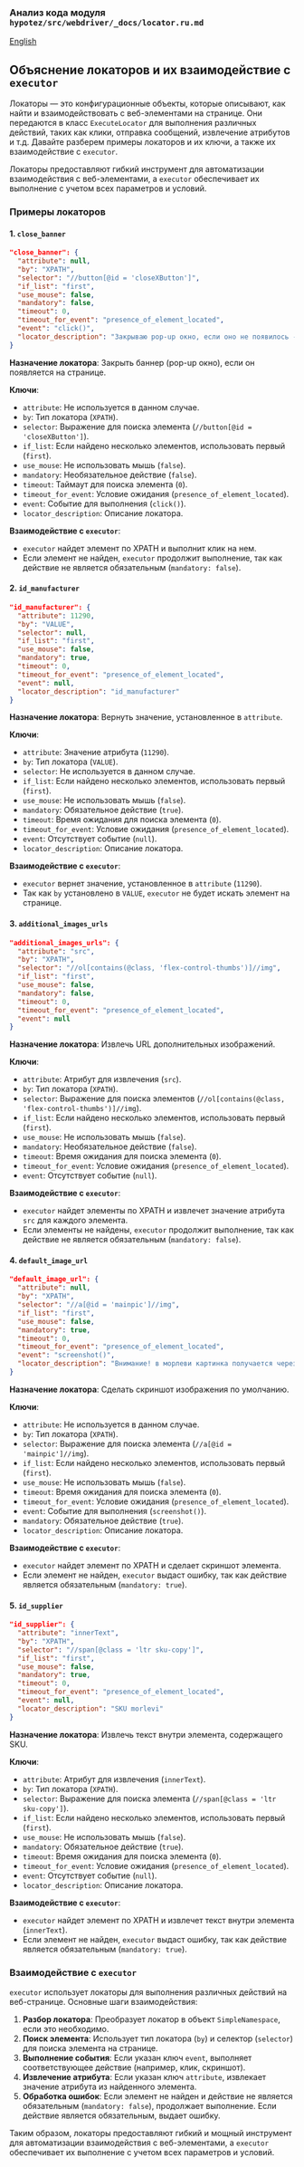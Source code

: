 ### Анализ кода модуля `hypotez/src/webdriver/_docs/locator.ru.md`

[English](https://github.com/hypo69/hypotez/blob/master/src/webdriver/locator.md)

## Объяснение локаторов и их взаимодействие с `executor`

Локаторы — это конфигурационные объекты, которые описывают, как найти и взаимодействовать с веб-элементами на странице. Они передаются в класс `ExecuteLocator` для выполнения различных действий, таких как клики, отправка сообщений, извлечение атрибутов и т.д. Давайте разберем примеры локаторов и их ключи, а также их взаимодействие с `executor`.

Локаторы предоставляют гибкий инструмент для автоматизации взаимодействия с веб-элементами, а `executor` обеспечивает их выполнение с учетом всех параметров и условий.

### Примеры локаторов

#### 1. `close_banner`

```json
"close_banner": {
  "attribute": null,
  "by": "XPATH",
  "selector": "//button[@id = 'closeXButton']",
  "if_list": "first",
  "use_mouse": false,
  "mandatory": false,
  "timeout": 0,
  "timeout_for_event": "presence_of_element_located",
  "event": "click()",
  "locator_description": "Закрываю pop-up окно, если оно не появилось - не страшно (`mandatory`:`false`)"
}
```

**Назначение локатора**: Закрыть баннер (pop-up окно), если он появляется на странице.

**Ключи**:

*   `attribute`: Не используется в данном случае.
*   `by`: Тип локатора (`XPATH`).
*   `selector`: Выражение для поиска элемента (`//button[@id = 'closeXButton']`).
*   `if_list`: Если найдено несколько элементов, использовать первый (`first`).
*   `use_mouse`: Не использовать мышь (`false`).
*   `mandatory`: Необязательное действие (`false`).
*   `timeout`: Таймаут для поиска элемента (`0`).
*   `timeout_for_event`: Условие ожидания (`presence_of_element_located`).
*   `event`: Событие для выполнения (`click()`).
*   `locator_description`: Описание локатора.

**Взаимодействие с `executor`**:

*   `executor` найдет элемент по XPATH и выполнит клик на нем.
*   Если элемент не найден, `executor` продолжит выполнение, так как действие не является обязательным (`mandatory: false`).

#### 2. `id_manufacturer`

```json
"id_manufacturer": {
  "attribute": 11290,
  "by": "VALUE",
  "selector": null,
  "if_list": "first",
  "use_mouse": false,
  "mandatory": true,
  "timeout": 0,
  "timeout_for_event": "presence_of_element_located",
  "event": null,
  "locator_description": "id_manufacturer"
}
```

**Назначение локатора**: Вернуть значение, установленное в `attribute`.

**Ключи**:

*   `attribute`: Значение атрибута (`11290`).
*   `by`: Тип локатора (`VALUE`).
*   `selector`: Не используется в данном случае.
*   `if_list`: Если найдено несколько элементов, использовать первый (`first`).
*   `use_mouse`: Не использовать мышь (`false`).
*   `mandatory`: Обязательное действие (`true`).
*   `timeout`: Время ожидания для поиска элемента (`0`).
*   `timeout_for_event`: Условие ожидания (`presence_of_element_located`).
*   `event`: Отсутствует событие (`null`).
*   `locator_description`: Описание локатора.

**Взаимодействие с `executor`**:

*   `executor` вернет значение, установленное в `attribute` (`11290`).
*   Так как `by` установлено в `VALUE`, `executor` не будет искать элемент на странице.

#### 3. `additional_images_urls`

```json
"additional_images_urls": {
  "attribute": "src",
  "by": "XPATH",
  "selector": "//ol[contains(@class, 'flex-control-thumbs')]//img",
  "if_list": "first",
  "use_mouse": false,
  "mandatory": false,
  "timeout": 0,
  "timeout_for_event": "presence_of_element_located",
  "event": null
}
```

**Назначение локатора**: Извлечь URL дополнительных изображений.

**Ключи**:

*   `attribute`: Атрибут для извлечения (`src`).
*   `by`: Тип локатора (`XPATH`).
*   `selector`: Выражение для поиска элементов (`//ol[contains(@class, 'flex-control-thumbs')]//img`).
*   `if_list`: Если найдено несколько элементов, использовать первый (`first`).
*   `use_mouse`: Не использовать мышь (`false`).
*   `mandatory`: Необязательное действие (`false`).
*   `timeout`: Время ожидания для поиска элемента (`0`).
*   `timeout_for_event`: Условие ожидания (`presence_of_element_located`).
*   `event`: Отсутствует событие (`null`).

**Взаимодействие с `executor`**:

*   `executor` найдет элементы по XPATH и извлечет значение атрибута `src` для каждого элемента.
*   Если элементы не найдены, `executor` продолжит выполнение, так как действие не является обязательным (`mandatory: false`).

#### 4. `default_image_url`

```json
"default_image_url": {
  "attribute": null,
  "by": "XPATH",
  "selector": "//a[@id = 'mainpic']//img",
  "if_list": "first",
  "use_mouse": false,
  "mandatory": true,
  "timeout": 0,
  "timeout_for_event": "presence_of_element_located",
  "event": "screenshot()",
  "locator_description": "Внимание! в морлеви картинка получается через screenshot и возвращается как png (`bytes`)"
}
```

**Назначение локатора**: Сделать скриншот изображения по умолчанию.

**Ключи**:

*   `attribute`: Не используется в данном случае.
*   `by`: Тип локатора (`XPATH`).
*   `selector`: Выражение для поиска элемента (`//a[@id = 'mainpic']//img`).
*   `if_list`: Если найдено несколько элементов, использовать первый (`first`).
*   `use_mouse`: Не использовать мышь (`false`).
*   `timeout`: Время ожидания для поиска элемента (`0`).
*   `timeout_for_event`: Условие ожидания (`presence_of_element_located`).
*   `event`: Событие для выполнения (`screenshot()`).
*   `mandatory`: Обязательное действие (`true`).
*   `locator_description`: Описание локатора.

**Взаимодействие с `executor`**:

*   `executor` найдет элемент по XPATH и сделает скриншот элемента.
*   Если элемент не найден, `executor` выдаст ошибку, так как действие является обязательным (`mandatory: true`).

#### 5. `id_supplier`

```json
"id_supplier": {
  "attribute": "innerText",
  "by": "XPATH",
  "selector": "//span[@class = 'ltr sku-copy']",
  "if_list": "first",
  "use_mouse": false,
  "mandatory": true,
  "timeout": 0,
  "timeout_for_event": "presence_of_element_located",
  "event": null,
  "locator_description": "SKU morlevi"
}
```

**Назначение локатора**: Извлечь текст внутри элемента, содержащего SKU.

**Ключи**:

*   `attribute`: Атрибут для извлечения (`innerText`).
*   `by`: Тип локатора (`XPATH`).
*   `selector`: Выражение для поиска элемента (`//span[@class = 'ltr sku-copy']`).
*   `if_list`: Если найдено несколько элементов, использовать первый (`first`).
*   `use_mouse`: Не использовать мышь (`false`).
*   `mandatory`: Обязательное действие (`true`).
*   `timeout`: Время ожидания для поиска элемента (`0`).
*   `timeout_for_event`: Условие ожидания (`presence_of_element_located`).
*   `event`: Отсутствует событие (`null`).
*   `locator_description`: Описание локатора.

**Взаимодействие с `executor`**:

*   `executor` найдет элемент по XPATH и извлечет текст внутри элемента (`innerText`).
*   Если элемент не найден, `executor` выдаст ошибку, так как действие является обязательным (`mandatory: true`).

### Взаимодействие с `executor`

`executor` использует локаторы для выполнения различных действий на веб-странице. Основные шаги взаимодействия:

1.  **Разбор локатора**: Преобразует локатор в объект `SimpleNamespace`, если это необходимо.
2.  **Поиск элемента**: Использует тип локатора (`by`) и селектор (`selector`) для поиска элемента на странице.
3.  **Выполнение события**: Если указан ключ `event`, выполняет соответствующее действие (например, клик, скриншот).
4.  **Извлечение атрибута**: Если указан ключ `attribute`, извлекает значение атрибута из найденного элемента.
5.  **Обработка ошибок**: Если элемент не найден и действие не является обязательным (`mandatory: false`), продолжает выполнение. Если действие является обязательным, выдает ошибку.

Таким образом, локаторы предоставляют гибкий и мощный инструмент для автоматизации взаимодействия с веб-элементами, а `executor` обеспечивает их выполнение с учетом всех параметров и условий.